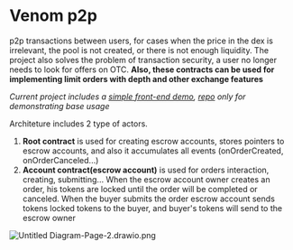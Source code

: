 # Venom p2p

p2p transactions between users, for cases when the price in the dex is irrelevant, the pool is not created, or there is not enough liquidity. The project also solves the problem of transaction security, a user no longer needs to look for offers on OTC. **Also, these contracts can be used for implementing limit orders with depth and other exchange features**

_Current project includes a [simple front-end demo](https://venom-p2p.vercel.app/), [repo](https://github.com/karneges/venom-p2p) only for demonstrating base usage_


Architeture includes 2 type of actors.
1. **Root contract** is used for creating escrow accounts, stores pointers to escrow accounts, and also it accumulates all events (onOrderCreated, onOrderCanceled...)
2. **Account contract(escrow account)** is used for orders interaction, creating, submitting...  When the escrow account owner creates an order, his tokens are locked until the order will be completed or canceled. When the buyer submits the order escrow account sends tokens locked tokens to the buyer, and buyer's tokens will send to the escrow owner



![Untitled Diagram-Page-2.drawio.png](https://cdn.dorahacks.io/static/files/188955bc33adf8a40a301b1443497947.png)
